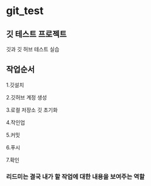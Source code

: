 # git_test
## 깃 테스트 프로젝트
깃과 깃 허브 테스트 실습

## 작업순서
1.깃설치

2.깃허브 계정 생성

3.로컬 저장소 깃 초기화

4.작인업

5.커밋

6.푸시

7.확인

### 리드미는 결국 내가 할 작업에 대한 내용을 보여주는 역할
